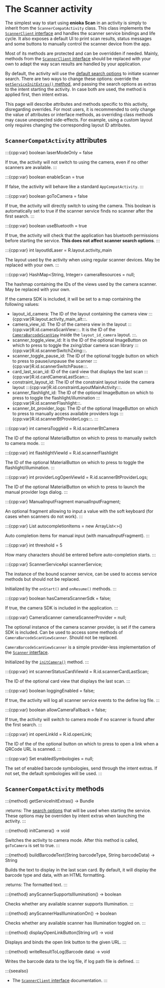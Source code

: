 # The Scanner activity 

The simplest way to start using **enioka Scan** in an activity is simply to inherit from the
`ScannerCompatActivity` class. This class implements the 
[`ScannerClient` interface](scanner_service.md#the-scannerclient-interface) and handles the scanner
service bindings and life cycle. It also exposes a default UI to print scan results, status messages
and some buttons to manually control the scanner device from the app.

Most of its methods are protected and can be overridden if needed. Mainly, methods from the
[`ScannerClient` interface](scanner_service.md#the-scannerclient-interface) should be replaced with
your own to adapt the way scan results are handled by your application.

By default, the activity will use the 
[default search options](scanner_service.md#the-scannersearchoptions-class) to initiate scanner
search. There are two ways to change these options: override the 
[`getServiceInitExtras()` method](#scannercompatactivity-methods), and passing the search options as
extras to the intent starting the activity. In case both are used, the method is applied first, then
intent extras.

This page will describe attributes and methods specific to this activity, disregarding overrides. 
For most users, it is recommended to only change the value of attributes or interface methods, as 
overriding class methods may cause unexpected side-effects. For example, using a custom layout only
requires changing the corresponding layout ID attributes.

## `ScannerCompatActivity` attributes

:::{cpp:var} boolean laserModeOnly = false

If true, the activity will not switch to using the camera, even if no other scanners are available.
:::

:::{cpp:var} boolean enableScan = true

If false, the activity will behave like a standard `AppCompatActivity`.
:::

:::{cpp:var} boolean goToCamera = false

If true, the activity will directly switch to using the camera. This boolean is automatically set
to true if the scanner service finds no scanner after the first search.
:::

:::{cpp:var} boolean useBluetooth = true

If true, the activity will check that the application has bluetooth permissions before starting the
service. **This does not affect scanner search options**.
:::

:::{cpp:var} int layoutIdLaser = R.layout.activity_main

The layout used by the activity when using regular scanner devices. May be replaced with
your own.
:::

:::{cpp:var} HashMap<String, Integer> cameraResources = null;

The hashmap containing the IDs of the views used by the camera scanner. May be replaced with your
own.

If the camera SDK is included, it will be set to a map containing the following values:
- layout_id_camera: The ID of the layout containing the camera view
:::{cpp:var}R.layout.activity_main_alt:::.
- camera_view_id: The ID of the camera view in the layout :::{cpp:var}R.id.cameraScanView:::.
  It is the ID of the [`CameraBarcodeScanView`](camera.md#the-camerabarcodescanview-class) inside the
  `layout_id_camera` layout.
  :::.
- scanner_toggle_view_id: It is the ID of the optional ImageButton on which to press to toggle the 
zxing/zbar camera scan library :::{cpp:var}R.id.scannerSwitchZxing:::.
- scanner_toggle_pause_id: The ID of the optional toggle button on which to press to pause/unpause 
the scanner :::{cpp:var}R.id.scannerSwitchPause:::.
- card_last_scan_id: ID of the card view that displays the last scan
:::{cpp:var}R.id.cardCameraLastScan:::.
- constraint_layout_id: The ID of the constraint layout inside the camera layout
:::{cpp:var}R.id.constraintLayoutMainActivity:::.
- scanner_flashlight_id: The ID of the optional ImageButton on which to press to toggle the
flashlight/illumination :::{cpp:var}R.id.scannerFlashlight:::.
- scanner_bt_provider_logs: The ID of the optional ImageButton on which to press to manually access
available providers logs :::{cpp:var}R.id.scannerBtProviderLogs:::.
:::

:::{cpp:var} int cameraToggleId = R.id.scannerBtCamera

The ID of the optional MaterialButton on which to press to manually switch to camera mode.
:::

:::{cpp:var} int flashlightViewId = R.id.scannerFlashlight

The ID of the optional MaterialButton on which to press to toggle the flashlight/illumination.
:::

:::{cpp:var} int providerLogOpenViewId = R.id.scannerBtProviderLogs;

The ID of the optional MaterialButton on which to press to launch the manual provider logs dialog.
:::

:::{cpp:var} ManualInputFragment manualInputFragment;

An optional fragment allowing to input a value with the soft keyboard (for cases when scanners do
not work).
:::

:::{cpp:var} List<ManualInputItem> autocompletionItems = new ArrayList<>()

Auto completion items for manual input (with manualInputFragment).
:::

:::{cpp:var} int threshold = 5

How many characters should be entered before auto-completion starts.
:::

:::{cpp:var} ScannerServiceApi scannerService;

The instance of the bound scanner service, can be used to access service methods but should not be
replaced.

Initialized by the `onStart()` and `onResume()` methods.
:::

:::{cpp:var} boolean hasCameraScannerSdk = false;

If true, the camera SDK is included in the application.
:::

:::{cpp:var} CameraScanner cameraScannerProvider = null;

The optional instance of the camera scanner provider, is set if the camera SDK is included.
Can be used to access some methods of `CameraBarcodeScanViewScanner`. Should not be replaced.

`CameraBarcodeScanViewScanner` is a simple provider-less implementation of the 
[`Scanner` interface](scanner.md#the-scanner-interface).

Initialized by the [`initCamera()`](#scannercompatactivity-methods) method.
:::

:::{cpp:var} int scannerStatusCardViewId = R.id.scannerCardLastScan;

The ID of the optional card view that displays the last scan.
:::

:::{cpp:var} boolean loggingEnabled = false;

If true, the activity will log all scanner service events to the define log file.
:::

:::{cpp:var} boolean allowCameraFallback = false;

If true, the activity will switch to camera mode if no scanner is found after the first search.
:::

:::{cpp:var} int openLinkId = R.id.openLink;

The ID of the of the optional button on which to press to open a link when a QRCode URL is scanned.
:::

:::{cpp:var} Set<BarcodeType> enabledSymbologies = null;

The set of enabled barcode symbologies, send through the intent extras. If not set, the default
symbologies will be used.
:::

## `ScannerCompatActivity` methods

:::{method} getServiceInitExtras() -> Bundle

:returns: The [search options](scanner_service.md#the-scannersearchoptions-class) that will be used 
    when starting the service. These options may be overriden by intent extras when launching the
    activity.
:::

:::{method} initCamera() -> void

Switches the activity to camera mode. After this method is called, `goToCamera` is set to true.
:::

:::{method} buildBarcodeText(String barcodeType, String barcodeData) -> String

Builds the text to display in the last scan card. By default, it will display the barcode type and
data, with an HTML formatting.

:returns: The formatted text.
:::

:::{method} anyScannerSupportsIllumination() -> boolean

Checks whether any available scanner supports Illumination.
:::

:::{method} anyScannerHasIlluminationOn() -> boolean

Checks whether any available scanner has Illumination toggled on.
:::

:::{method} displayOpenLinkButton(String url) -> void

Displays and binds the open link button to the given URL.
:::

:::{method} writeResultToLog(Barcode data) -> void

Writes the barcode data to the log file, if log path file is defined.
:::

:::{seealso}

* The [`ScannerClient` interface](scanner_service.md#the-scannerclient-interface) documentation.
:::